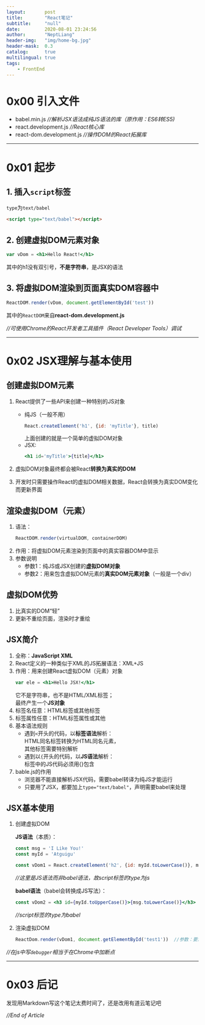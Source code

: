 ```yaml
---
layout:       post
title:        "React笔记"
subtitle:     "null"
date:         2020-08-01 23:24:56
author:       "NeptLiang"
header-img:   "img/home-bg.jpg"
header-mask:  0.3
catalog:      true
multilingual: true
tags:
    - FrontEnd
---
```



# 0x00 引入文件

* babel.min.js  _//解析JSX语法成纯JS语法的库（原作用：ES6转ES5)_
* react.development.js  _//React核心库_
* react-dom.development.js  _//操作DOM的React拓展库_

---


# 0x01 起步

## 1. 插入```script```标签

```type```为```text/babel```

```html
<script type="text/babel"></script>
```

## 2. 创建虚拟DOM元素对象

```jsx
var vDom = <h1>Hello React!</h1>
```

其中的h1没有双引号，**不是字符串**，是JSX的语法

## 3. 将虚拟DOM渲染到页面真实DOM容器中

```js
ReactDOM.render(vDom, document.getElementById('test'))
```

其中的```ReactDOM```来自**react-dom.development.js**

_//可使用Chrome的React开发者工具插件（React Developer Tools）调试_

---


# 0x02 JSX理解与基本使用

## 创建虚拟DOM元素

1. React提供了一些API来创建一种特别的JS对象
    
    * 纯JS（一般不用）
        ```js
        React.createElement('h1', {id: 'myTitle'}, title)
        ```
        上面创建的就是一个简单的虚拟DOM对象
    * JSX:
        ```jsx
        <h1 id='myTitle'>{title}</h1>
        ```
2. 虚拟DOM对象最终都会被React**转换为真实的DOM**
3. 开发时只需要操作React的虚拟DOM相关数据，React会转换为真实DOM变化而更新界面

## 渲染虚拟DOM（元素）

1. 语法：
    ```js
    ReactDOM.render(virtualDOM, containerDOM)
    ```
2. 作用：将虚拟DOM元素渲染到页面中的真实容器DOM中显示
3. 参数说明
    * 参数1：纯JS或JSX创建的**虚拟DOM对象**
    * 参数2：用来包含虚拟DOM元素的**真实DOM元素对象**（一般是一个div）

## 虚拟DOM优势

1. 比真实的DOM“轻”
2. 更新不重绘页面，渲染时才重绘

## JSX简介

1. 全称：**JavaScript XML**
2. React定义的一种类似于XML的JS拓展语法：XML+JS
3. 作用：用来创建React虚拟DOM（元素）对象
    ```jsx
    var ele = <h1>Hello JSX!</h1>
    ```
    它不是字符串，也不是HTML/XML标签；  
    最终产生一个**JS对象**
4. 标签名任意：HTML标签或其他标签
5. 标签属性任意：HTML标签属性或其他
6. 基本语法规则
    * 遇到```<```开头的代码，以**标签语法**解析：  
        HTML同名标签转换为HTML同名元素，  
        其他标签需要特别解析
    * 遇到以```{```开头的代码，以**JS语法**解析：  
        标签中的JS代码必须用{}包含
7. bable.js的作用
    * 浏览器不能直接解析JSX代码，需要babel转译为纯JS才能运行
    * 只要用了JSX，都要加上```type="text/babel"```，声明需要babel来处理

## JSX基本使用

1. 创建虚拟DOM

    **JS语法**（本质）：
    ```js
    const msg = 'I Like You!'
    const myId = 'Atguigu'

    const vDom1 = React.createElement('h2', {id: myId.toLowerCase()}, msg.toUpperCase())  //参数：标签类型，标签属性：id=myId的小写， 标签内容
    ```
    _//这里是JS语法而非babel语法，故script标签的type为js_

    **babel语法**（babel会转换成JS写法）：
    ```jsx
    const vDom2 = <h3 id={myId.toUpperCase()}>{msg.toLowerCase()}</h3>
    ```
    *//script标签的type为babel*

2. 渲染虚拟DOM
    ```js
    ReactDom.render(vDom1, document.getElementById('test1'))  //参数：要渲染的虚拟DOM对象，要渲染到的标签
    ```

*//在js中写```debugger```相当于在Chrome中加断点*

---


# 0x03 后记

发现用Markdown写这个笔记太费时间了，还是改用有道云笔记吧


_//End of Article_